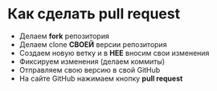 # **Как сделать pull request**

- Делаем **fork** репозитория
- Делаем clone **СВОЕЙ** версии репозитория
- Создаем новую ветку и в **НЕЕ** вносим свои изменения
- Фиксируем изменения (делаем коммиты)
- Отправляем свою версию в свой GitHub
- На сайте GitHub нажимаем кнопку **pull request**